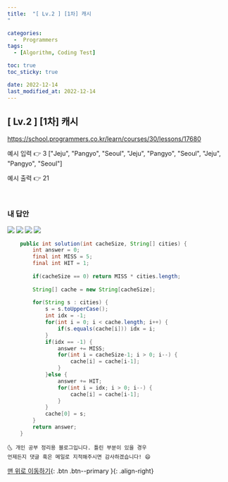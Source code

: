 ```yaml
---
title:  "[ Lv.2 ] [1차] 캐시
" 

categories:
  -  Programmers
tags:
  - [Algorithm, Coding Test]

toc: true
toc_sticky: true

date: 2022-12-14
last_modified_at: 2022-12-14
---
```



## [ Lv.2 ] [1차] 캐시



<a>https://school.programmers.co.kr/learn/courses/30/lessons/17680</a>

예시 입력 👉 3
["Jeju", "Pangyo", "Seoul", "Jeju", "Pangyo", "Seoul", "Jeju", "Pangyo", "Seoul"]

예시 출력 👉 21


<br>

### 내 답안

<img src="https://user-images.githubusercontent.com/83283010/207486736-ab8b6bf9-a09b-40b2-92d3-cbfd0093bb67.PNG">
<img src="https://user-images.githubusercontent.com/83283010/207486768-469b2250-e3be-4047-b636-6e44913546ff.PNG">
<img src="https://user-images.githubusercontent.com/83283010/207486783-ac2191ca-440c-4893-8bc3-4284844e15c0.PNG">
<img src="https://user-images.githubusercontent.com/83283010/207486786-baa20d8f-fe9e-44a6-a7cb-260119624fc6.PNG">


```java
    public int solution(int cacheSize, String[] cities) {
		int answer = 0;
		final int MISS = 5;
		final int HIT = 1;
		
		if(cacheSize == 0) return MISS * cities.length;
		
		String[] cache = new String[cacheSize];
		
		for(String s : cities) {
			s = s.toUpperCase();
			int idx = -1;
			for(int i = 0; i < cache.length; i++) {
				if(s.equals(cache[i])) idx = i;
			}
			if(idx == -1) {
				answer += MISS;
				for(int i = cacheSize-1; i > 0; i--) {
					cache[i] = cache[i-1];
				}
			}else {
				answer += HIT;
				for(int i = idx; i > 0; i--) {
					cache[i] = cache[i-1];
				}
			}
			cache[0] = s;
		}
		return answer;
    }

```


    🌜 개인 공부 정리용 블로그입니다. 틀린 부분이 있을 경우 
    언제든지 댓글 혹은 메일로 지적해주시면 감사하겠습니다! 😄

[맨 위로 이동하기](#){: .btn .btn--primary }{: .align-right}